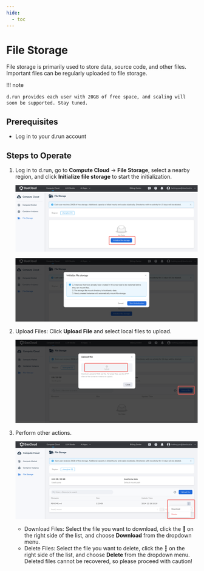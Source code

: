 ```yaml
---
hide:
  - toc
---
```


# File Storage

File storage is primarily used to store data, source code, and other files. Important files can be regularly uploaded to file storage.

!!! note

    d.run provides each user with 20GB of free space, and scaling will soon be supported. Stay tuned.

## Prerequisites

- Log in to your d.run account

## Steps to Operate

1. Log in to d.run, go to **Compute Cloud** -> **File Storage**, select a nearby region,
   and click **Initialize file storage** to start the initialization.

    ![Initialize File Storage 1](./images/storage01.png)

    ![Initialize File Storage 2](./images/storage02.png)

2. Upload Files: Click **Upload File** and select local files to upload.
  
    ![Upload File](./images/storage03.png)

3. Perform other actions.

    ![Download File](./images/storage04.png)

    - Download Files: Select the file you want to download, click the **┇**
    on the right side of the list, and choose **Download** from the dropdown menu.
    - Delete Files: Select the file you want to delete, click the **┇** on the right side of the list,
    and choose **Delete** from the dropdown menu. Deleted files cannot be recovered,
    so please proceed with caution!
